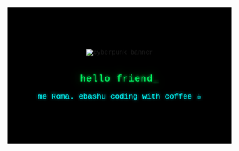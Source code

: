 <!-- 💀 Mr. Robot Neon Terminal by Roma -->

<div align="center" style="background-color:#000000; padding:80px 0; font-family:'Courier New', monospace;">

<!-- Баннер -->
<p align="center">
  <img src="https://i.gifer.com/BjPl.gif" alt="cyberpunk banner"/>
</p>

<!-- Анимация для мигания -->
<style>
@keyframes flicker {
  0%, 18%, 22%, 25%, 53%, 57%, 100% {
    opacity: 1;
  }
  20%, 24%, 55% {
    opacity: 0.3;
  }
}
</style>

<!-- Мигающий зелёный текст -->
<h2 style="color:#00ff66; text-shadow: 0 0 5px #00ff66, 0 0 20px #009933; font-weight:normal; letter-spacing:1px; margin-top:40px; animation: flicker 2s infinite;">
  hello friend_
</h2>

<!-- Подпись -->
<p style="color:#00ffff; font-size:17px; text-shadow: 0 0 6px #00cccc;">
  me Roma. ebashu coding with coffee ☕
</p>

</div>

